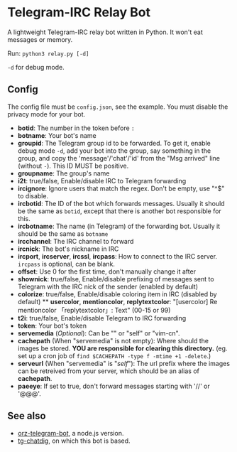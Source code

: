 # Telegram-IRC Relay Bot

A lightweight Telegram-IRC relay bot written in Python. It won't eat messages or memory.

Run: `python3 relay.py [-d]`

`-d` for debug mode.

## Config

The config file must be `config.json`, see the example.
You must disable the privacy mode for your bot.

* __botid__: The number in the token before `:`
* __botname__: Your bot's name
* __groupid__: The Telegram group id to be forwarded. To get it, enable debug mode `-d`, add your bot into the group, say something in the group, and copy the 'message'/'chat'/'id' from the "Msg arrived" line (without `-`). This ID MUST be positive.
* __groupname__: The group's name
* __i2t__: true/false, Enable/disable IRC to Telegram forwarding
* __ircignore__: Ignore users that match the regex. Don't be empty, use "^$" to disable.
* __ircbotid__: The ID of the bot which forwards messages. Usually it should be the same as `botid`, except that there is another bot responsible for this.
* __ircbotname__: The name (in Telegram) of the forwarding bot. Usually it should be the same as `botname`
* __ircchannel__: The IRC channel to forward
* __ircnick__: The bot's nickname in IRC
* __ircport__, __ircserver__, __ircssl__, __ircpass__: How to connect to the IRC server. `ircpass` is optional, can be blank.
* __offset__: Use 0 for the first time, don't manually change it after
* __shownick__: true/false, Enable/disable prefixing of messages sent to Telegram with the IRC nick of the sender (enabled by default)
* __colorize__: true/false, Enable/disable coloring item in IRC (disabled by default)
** __usercolor__, __mentioncolor__, __replytextcolor__: "[usercolor] Re mentioncolor 「replytextcolor」: Text" (00-15 or 99)
* __t2i__: true/false, Enable/disable Telegram to IRC forwarding
* __token__: Your bot's token
* __servemedia__ (_Optional_): Can be "" or "self" or "vim-cn".
* __cachepath__ (When "servemedia" is not empty): Where should the images be stored. **YOU are responsible for clearing this directory.** (eg. set up a cron job of `find $CACHEPATH -type f -mtime +1 -delete`.)
* __serveurl__ (When "servemedia" is "*self*"): The url prefix where the images can be retreived from your server, which should be an alias of __cachepath__.
* __paeeye__: If set to true, don't forward messages starting with '//' or '@@@'.

## See also

* [orz-telegram-bot](https://github.com/wfjsw/orz-telegram-bot), a node.js version.
* [tg-chatdig](https://github.com/gumblex/tg-chatdig), on which this bot is based.
